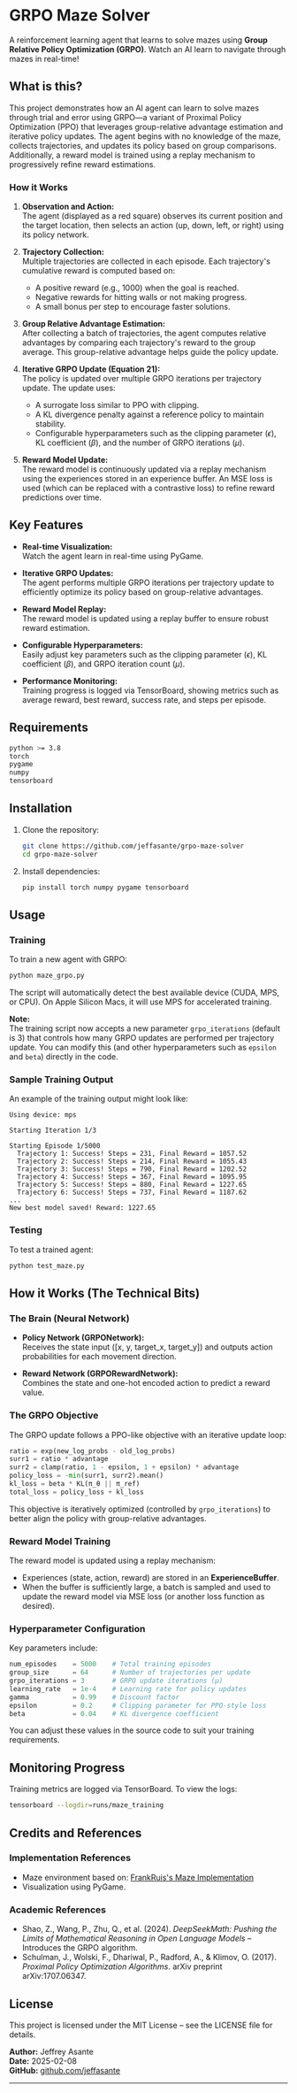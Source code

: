 # GRPO Maze Solver

A reinforcement learning agent that learns to solve mazes using **Group Relative Policy Optimization (GRPO)**. Watch an AI learn to navigate through mazes in real-time!

## What is this?

This project demonstrates how an AI agent can learn to solve mazes through trial and error using GRPO—a variant of Proximal Policy Optimization (PPO) that leverages group-relative advantage estimation and iterative policy updates. The agent begins with no knowledge of the maze, collects trajectories, and updates its policy based on group comparisons. Additionally, a reward model is trained using a replay mechanism to progressively refine reward estimations.

### How it Works

1. **Observation and Action:**  
   The agent (displayed as a red square) observes its current position and the target location, then selects an action (up, down, left, or right) using its policy network.

2. **Trajectory Collection:**  
   Multiple trajectories are collected in each episode. Each trajectory's cumulative reward is computed based on:
   - A positive reward (e.g., 1000) when the goal is reached.
   - Negative rewards for hitting walls or not making progress.
   - A small bonus per step to encourage faster solutions.

3. **Group Relative Advantage Estimation:**  
   After collecting a batch of trajectories, the agent computes relative advantages by comparing each trajectory's reward to the group average. This group-relative advantage helps guide the policy update.

4. **Iterative GRPO Update (Equation 21):**  
   The policy is updated over multiple GRPO iterations per trajectory update. The update uses:
   - A surrogate loss similar to PPO with clipping.
   - A KL divergence penalty against a reference policy to maintain stability.
   - Configurable hyperparameters such as the clipping parameter ($\epsilon$), KL coefficient ($\beta$), and the number of GRPO iterations ($\mu$).

5. **Reward Model Update:**  
   The reward model is continuously updated via a replay mechanism using the experiences stored in an experience buffer. An MSE loss is used (which can be replaced with a contrastive loss) to refine reward predictions over time.

## Key Features

- **Real-time Visualization:**  
  Watch the agent learn in real-time using PyGame.

- **Iterative GRPO Updates:**  
  The agent performs multiple GRPO iterations per trajectory update to efficiently optimize its policy based on group-relative advantages.

- **Reward Model Replay:**  
  The reward model is updated using a replay buffer to ensure robust reward estimation.

- **Configurable Hyperparameters:**  
  Easily adjust key parameters such as the clipping parameter ($\epsilon$), KL coefficient ($\beta$), and GRPO iteration count ($\mu$).

- **Performance Monitoring:**  
  Training progress is logged via TensorBoard, showing metrics such as average reward, best reward, success rate, and steps per episode.

## Requirements

```bash
python >= 3.8
torch
pygame
numpy
tensorboard
```

## Installation

1. Clone the repository:
   ```bash
   git clone https://github.com/jeffasante/grpo-maze-solver
   cd grpo-maze-solver
   ```

2. Install dependencies:
   ```bash
   pip install torch numpy pygame tensorboard
   ```

## Usage

### Training

To train a new agent with GRPO:
```bash
python maze_grpo.py
```

The script will automatically detect the best available device (CUDA, MPS, or CPU). On Apple Silicon Macs, it will use MPS for accelerated training.

**Note:**  
The training script now accepts a new parameter `grpo_iterations` (default is 3) that controls how many GRPO updates are performed per trajectory update. You can modify this (and other hyperparameters such as `epsilon` and `beta`) directly in the code.

### Sample Training Output

An example of the training output might look like:

```
Using device: mps

Starting Iteration 1/3

Starting Episode 1/5000
  Trajectory 1: Success! Steps = 231, Final Reward = 1057.52
  Trajectory 2: Success! Steps = 214, Final Reward = 1055.43
  Trajectory 3: Success! Steps = 790, Final Reward = 1202.52
  Trajectory 4: Success! Steps = 367, Final Reward = 1095.95
  Trajectory 5: Success! Steps = 880, Final Reward = 1227.65
  Trajectory 6: Success! Steps = 737, Final Reward = 1187.62
...
New best model saved! Reward: 1227.65
```

### Testing

To test a trained agent:
```bash
python test_maze.py
```

## How it Works (The Technical Bits)

### The Brain (Neural Network)

- **Policy Network (GRPONetwork):**  
  Receives the state input \([x, y, target_x, target_y]\) and outputs action probabilities for each movement direction.

- **Reward Network (GRPORewardNetwork):**  
  Combines the state and one-hot encoded action to predict a reward value.

### The GRPO Objective

The GRPO update follows a PPO-like objective with an iterative update loop:
```python
ratio = exp(new_log_probs - old_log_probs)
surr1 = ratio * advantage
surr2 = clamp(ratio, 1 - epsilon, 1 + epsilon) * advantage
policy_loss = -min(surr1, surr2).mean()
kl_loss = beta * KL(π_θ || π_ref)
total_loss = policy_loss + kl_loss
```
This objective is iteratively optimized (controlled by `grpo_iterations`) to better align the policy with group-relative advantages.

### Reward Model Training

The reward model is updated using a replay mechanism:
- Experiences (state, action, reward) are stored in an **ExperienceBuffer**.
- When the buffer is sufficiently large, a batch is sampled and used to update the reward model via MSE loss (or another loss function as desired).

### Hyperparameter Configuration

Key parameters include:
```python
num_episodes    = 5000    # Total training episodes
group_size      = 64      # Number of trajectories per update
grpo_iterations = 3       # GRPO update iterations (μ)
learning_rate   = 1e-4    # Learning rate for policy updates
gamma           = 0.99    # Discount factor
epsilon         = 0.2     # Clipping parameter for PPO-style loss
beta            = 0.04    # KL divergence coefficient
```
You can adjust these values in the source code to suit your training requirements.

## Monitoring Progress

Training metrics are logged via TensorBoard. To view the logs:
```bash
tensorboard --logdir=runs/maze_training
```

## Credits and References

### Implementation References
- Maze environment based on: [FrankRuis's Maze Implementation](https://gist.github.com/FrankRuis/4bad6a988861f38cf53b86c185fc50c3)
- Visualization using PyGame.

### Academic References
- Shao, Z., Wang, P., Zhu, Q., et al. (2024). *DeepSeekMath: Pushing the Limits of Mathematical Reasoning in Open Language Models* – Introduces the GRPO algorithm.
- Schulman, J., Wolski, F., Dhariwal, P., Radford, A., & Klimov, O. (2017). *Proximal Policy Optimization Algorithms*. arXiv preprint arXiv:1707.06347.

## License

This project is licensed under the MIT License – see the LICENSE file for details.

**Author:** Jeffrey Asante  
**Date:** 2025-02-08  
**GitHub:** [github.com/jeffasante](https://github.com/jeffasante)

---
